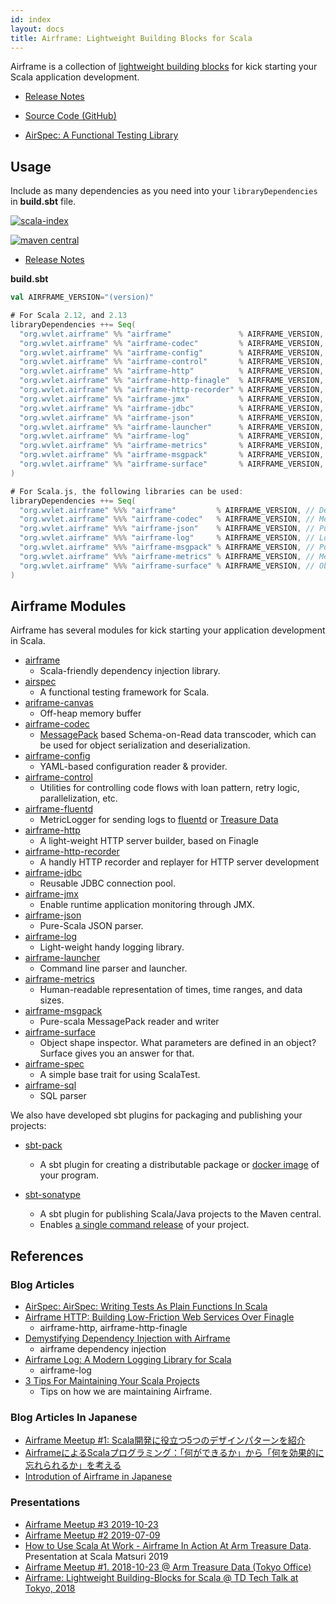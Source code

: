 ```yaml
---
id: index
layout: docs
title: Airframe: Lightweight Building Blocks for Scala
---
```


Airframe is a collection of [lightweight building blocks](docs/index.html) for kick starting your Scala application development.

- [Release Notes](release-notes.md)
- [Source Code (GitHub)](https://github.com/wvlet/airframe)

- [AirSpec: A Functional Testing Library](https://wvlet.org/airframe/docs/airspec.html)


## Usage

Include as many dependencies as you need into your `libraryDependencies` in __build.sbt__ file.

[sindex-badge]: https://index.scala-lang.org/wvlet/airframe/airframe/latest.svg?color=orange
[sindex-link]: https://index.scala-lang.org/wvlet/airframe
[central-badge]: https://img.shields.io/maven-central/v/org.wvlet.airframe/airframe_2.12.svg?label=maven%20central
[central-link]: https://search.maven.org/search?q=g:%22org.wvlet.airframe%22%20AND%20a:%22airframe_2.12%22

[![scala-index][sindex-badge]][sindex-link] 

[![maven central][central-badge]][central-link] 

- [Release Notes](release-notes.html)

**build.sbt**
```scala
val AIRFRAME_VERSION="(version)"

# For Scala 2.12, and 2.13
libraryDependencies ++= Seq(
  "org.wvlet.airframe" %% "airframe"               % AIRFRAME_VERSION, // Dependency injection
  "org.wvlet.airframe" %% "airframe-codec"         % AIRFRAME_VERSION, // MessagePack-based schema-on-read codec
  "org.wvlet.airframe" %% "airframe-config"        % AIRFRAME_VERSION, // YAML-based configuration
  "org.wvlet.airframe" %% "airframe-control"       % AIRFRAME_VERSION, // Library for retryable execution
  "org.wvlet.airframe" %% "airframe-http"          % AIRFRAME_VERSION, // HTTP REST API router
  "org.wvlet.airframe" %% "airframe-http-finagle"  % AIRFRAME_VERSION, // HTTP server (Finagle backend)
  "org.wvlet.airframe" %% "airframe-http-recorder" % AIRFRAME_VERSION, // HTTP recorder and replayer
  "org.wvlet.airframe" %% "airframe-jmx"           % AIRFRAME_VERSION, // JMX monitoring
  "org.wvlet.airframe" %% "airframe-jdbc"          % AIRFRAME_VERSION, // JDBC connection pool
  "org.wvlet.airframe" %% "airframe-json"          % AIRFRAME_VERSION, // Pure Scala JSON parser
  "org.wvlet.airframe" %% "airframe-launcher"      % AIRFRAME_VERSION, // Command-line program launcher
  "org.wvlet.airframe" %% "airframe-log"           % AIRFRAME_VERSION, // Logging
  "org.wvlet.airframe" %% "airframe-metrics"       % AIRFRAME_VERSION, // Metrics units
  "org.wvlet.airframe" %% "airframe-msgpack"       % AIRFRAME_VERSION, // Pure-Scala MessagePack
  "org.wvlet.airframe" %% "airframe-surface"       % AIRFRAME_VERSION, // Object surface inspector
)

# For Scala.js, the following libraries can be used:
libraryDependencies ++= Seq(
  "org.wvlet.airframe" %%% "airframe"         % AIRFRAME_VERSION, // Dependency injection
  "org.wvlet.airframe" %%% "airframe-codec"   % AIRFRAME_VERSION, // MessagePack-based schema-on-read codec
  "org.wvlet.airframe" %%% "airframe-json"    % AIRFRAME_VERSION, // Pure Scala JSON parser
  "org.wvlet.airframe" %%% "airframe-log"     % AIRFRAME_VERSION, // Logging
  "org.wvlet.airframe" %%% "airframe-msgpack" % AIRFRAME_VERSION, // Pure-Scala MessagePack
  "org.wvlet.airframe" %%% "airframe-metrics" % AIRFRAME_VERSION, // Metrics units
  "org.wvlet.airframe" %%% "airframe-surface" % AIRFRAME_VERSION, // Object surface inspector
)
```


## Airframe Modules

Airframe has several modules for kick starting your application development in Scala.

- [airframe](airframe-di.md)
  - Scala-friendly dependency injection library.
- [airspec](airspec.html)
  - A functional testing framework for Scala.
- [ariframe-canvas](airframe-canvas.html)
  - Off-heap memory buffer
- [airframe-codec](airframe-codec.html)
  - [MessagePack](https://msgpack.org) based Schema-on-Read data transcoder, which can be used for object serialization and deserialization. 
- [airframe-config](airframe-config.html)
  - YAML-based configuration reader & provider.
- [airframe-control](airframe-control.html)
  - Utilities for controlling code flows with loan pattern, retry logic, parallelization, etc.
- [airframe-fluentd](airframe-fluentd.html)
  - MetricLogger for sending logs to [fluentd](https://www.fluentd.org) or [Treasure Data](https://www.treasuredata.com)
- [airframe-http](airframe-http.html)
  - A light-weight HTTP server builder, based on Finagle
- [airframe-http-recorder](airframe-http-recorder.html)
  - A handly HTTP recorder and replayer for HTTP server development
- [airframe-jdbc](airframe-jdbc.html)
  - Reusable JDBC connection pool.
- [airframe-jmx](airframe-jmx.html)
  - Enable runtime application monitoring through JMX.
- [airframe-json](airframe-json.html)
  - Pure-Scala JSON parser.
- [airframe-log](airframe-log.html)
  - Light-weight handy logging library.
- [airframe-launcher](airframe-launcher.html)
  - Command line parser and launcher.
- [airframe-metrics](airframe-metrics.html)
  - Human-readable representation of times, time ranges, and data sizes.
- [airframe-msgpack](airframe-msgpack.html)
  - Pure-scala MessagePack reader and writer
- [airframe-surface](airframe-surface.html)
  - Object shape inspector. What parameters are defined in an object? Surface gives you an answer for that. 
- [airframe-spec](airframe-spec.html)
  - A simple base trait for using ScalaTest.
- [airframe-sql](airframe-sql.html)
  - SQL parser


We also have developed sbt plugins for packaging and publishing your projects:

- [sbt-pack](https://github.com/xerial/sbt-pack)
  - A sbt plugin for creating a distributable package or [docker image](https://github.com/xerial/sbt-pack#building-a-docker-image-file-with-sbt-pack)
  of your program.

- [sbt-sonatype](https://github.com/xerial/sbt-sonatype)
  - A sbt plugin for publishing Scala/Java projects to the Maven central.
  - Enables [a single command release](https://github.com/xerial/sbt-sonatype#using-with-sbt-release-plugin) of your project.


## References

### Blog Articles
- [AirSpec: AirSpec: Writing Tests As Plain Functions In Scala](https://medium.com/airframe/airspec-bbc8d4369157)
- [Airframe HTTP: Building Low-Friction Web Services Over Finagle](https://medium.com/@taroleo/airframe-http-a-minimalist-approach-for-building-web-services-in-scala-743ba41af7f)
  - airframe-http, airframe-http-finagle
- [Demystifying Dependency Injection with Airframe](https://medium.com/@taroleo/demystifying-dependency-injection-with-airframe-9b637034a78a)
  - airframe dependency injection
- [Airframe Log: A Modern Logging Library for Scala](https://medium.com/@taroleo/airframe-log-a-modern-logging-library-for-scala-56fbc2f950bc)
  - airframe-log
- [3 Tips For Maintaining Your Scala Projects](https://medium.com/@taroleo/3-tips-for-maintaining-your-scala-projects-e54a2feea9c4)
  - Tips on how we are maintaining Airframe.

### Blog Articles In Japanese
- [Airframe Meetup #1: Scala開発に役立つ5つのデザインパターンを紹介](https://medium.com/airframe/airframe-meetup-72d6db13182e)
- [AirframeによるScalaプログラミング：「何ができるか」から「何を効果的に忘れられるか」を考える](https://medium.com/airframe/e9e0f7fc983a)
- [Introdution of Airframe in Japanese](https://medium.com/@taroleo/airframe-c5d044a97ec)

### Presentations
- [Airframe Meetup #3 2019-10-23](https://www.slideshare.net/taroleo/airframe-meetup-3-2019-updates-airspec)
- [Airframe Meetup #2 2019-07-09](https://www.slideshare.net/taroleo/airframe-http-airframe-meetup-2-tokyo-20190709)
- [How to Use Scala At Work - Airframe In Action At Arm Treasure Data](https://www.slideshare.net/taroleo/how-to-use-scala-at-work-airframe-in-action-at-arm-treasure-data). Presentation at Scala Matsuri 2019
- [Airframe Meetup #1. 2018-10-23 @ Arm Treasure Data (Tokyo Office)](https://www.slideshare.net/taroleo/airframe-meetup-1-20181023-arm-treasure-data-tokyo-office)
- [Airframe: Lightweight Building-Blocks for Scala @ TD Tech Talk at Tokyo, 2018](https://www.slideshare.net/taroleo/airframe-lightweight-building-blocks-for-scala-td-tech-talk-20181014)

